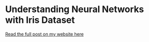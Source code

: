 # Understanding Neural Networks with Iris Dataset

[Read the full post on my website here](https://lnwatson.co.uk/posts/intro_to_nn/)